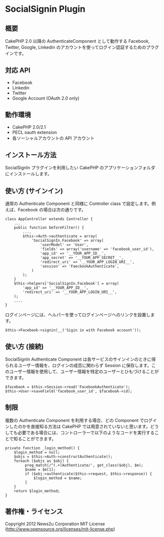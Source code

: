 # SocialSignin Plugin

## 概要

CakePHP 2.0 以降の AuthenticateComponent として動作する Facebook, Twitter, Google, Linkedin のアカウントを使ってログイン認証するためのプラグインです。

## 対応 API

* Facebook
* Linkedin
* Twitter
* Google Account (OAuth 2.0 only)

## 動作環境

* CakePHP 2.0/2.1
* PECL oauth extension
* 各ソーシャルアカウントの API アカウント

## インストール方法

SocialSignIn プラグインを利用したい CakePHP のアプリケーションフォルダにインストールします。

## 使い方 (サインイン)

通常の Authenticate Component と同様に Controller class で設定します。例えば、Facebook の場合は次の通りです。

    class AppController extends Controller {
        ...
        public function beforeFilter() {
            ....
            $this->Auth->authenticate = array(
                'SocialSignIn.Facebook' => array(
                    'userModel' => 'User',
                    'fields' => array('username' => 'facebook_user_id'),
                    'app_id' => '__YOUR_APP_ID__',
                    'app_secret' => '__YOUR_APP_SECRET__',
                    'redirect_uri' => '__YOUR_APP_LOGIN_URI__',
                    'session' => 'FaecbookAuthenticate',
                )
            );
        }
        $this->helpers['SocialSignIn.Facebook'] = array(
            'app_id' => '__YOUR_APP_ID__',
            'redirect_uri' => '__YOUR_APP_LOGIN_URI__',
        );
        ....
    }

ログインページには、ヘルパーを使ってログインページへのリンクを設置します。

    $this->Facebook->signin(__('Sigin in with Facebook account'));

## 使い方 (接続)

SocialSignIn Authenticate Component は各サービスのサインインのときに得られるユーザー情報を、ログインの成否に関わらず Session に保存します。このユーザー情報を使用して、ユーザー情報を特定のユーザーとひもづけることができます。

    $facebook = $this->Session->read('FacebookAuthenticate');
    $this->User->saveField('facebook_user_id', $facebook->id);

## 制限 

複数の Authenticate Component を利用する場合、どの Component でログインしたのかを直接知る方法は CakePHP では用意されていないと思います。どうしても必要である場合には、コントローラーで以下のようなコードを実行することで知ることができます。

    private function _login_method() {
        $login_method = null;
        $objs = $this->Auth->constructAuthenticate();
        foreach ($objs as $obj) {
             preg_match(/^(.+)Authenticate/', get_class($obj), $m);
             $name = $m[1];
             if ($obj->authenticate($this->request, $this->response)) {
                 $login_method = $name;
             ]
        }
        return $login_method;
    }

## 著作権・ライセンス

Copyright 2012 News2u Corporation
MIT License (http://www.opensource.org/licenses/mit-license.php)
